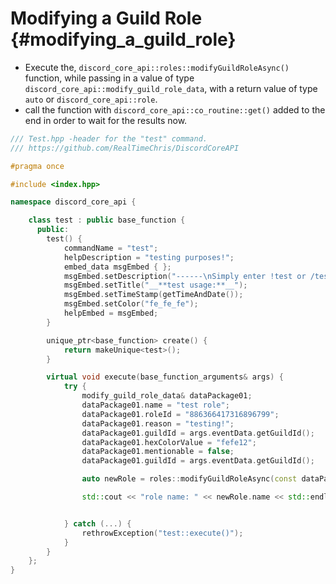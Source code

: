 Modifying a Guild Role {#modifying_a_guild_role}
=============
- Execute the, `discord_core_api::roles::modifyGuildRoleAsync()` function, while passing in a value of type `discord_core_api::modify_guild_role_data`, with a return value of type `auto` or `discord_core_api::role`.
- call the function with `discord_core_api::co_routine::get()` added to the end in order to wait for the results now.

```cpp
/// Test.hpp -header for the "test" command.
/// https://github.com/RealTimeChris/DiscordCoreAPI

#pragma once

#include <index.hpp>

namespace discord_core_api {

	class test : public base_function {
	  public:
		test() {
			commandName = "test";
			helpDescription = "testing purposes!";
			embed_data msgEmbed { };
			msgEmbed.setDescription("------\nSimply enter !test or /test!\n------");
			msgEmbed.setTitle("__**test usage:**__");
			msgEmbed.setTimeStamp(getTimeAndDate());
			msgEmbed.setColor("fe_fe_fe");
			helpEmbed = msgEmbed;
		}

		unique_ptr<base_function> create() {
			return makeUnique<test>();
		}

		virtual void execute(base_function_arguments& args) {
			try {
				modify_guild_role_data& dataPackage01;
				dataPackage01.name = "test role";
				dataPackage01.roleId = "886366417316896799";
				dataPackage01.reason = "testing!";
				dataPackage01.guildId = args.eventData.getGuildId();
				dataPackage01.hexColorValue = "fefe12";
				dataPackage01.mentionable = false;
				dataPackage01.guildId = args.eventData.getGuildId();

				auto newRole = roles::modifyGuildRoleAsync(const dataPackage01).get();

				std::cout << "role name: " << newRole.name << std::endl;


			} catch (...) {
				rethrowException("test::execute()");
			}
		}
	};
}


```

